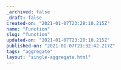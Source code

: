 ```yaml
---
_archived: false
_draft: false
created-on: "2021-01-07T23:28:10.215Z"
name: "Function"
slug: "function"
updated-on: "2021-01-07T23:28:10.215Z"
published-on: "2021-01-07T23:32:42.217Z"
tags: "aggregate"
layout: "single-aggregate.html"
---
```



